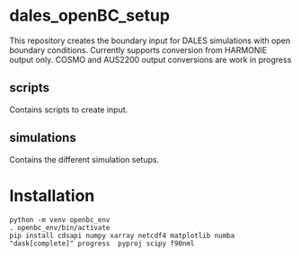 # dales_openBC_setup
This repository creates the boundary input for DALES simulations with open boundary conditions. Currently supports conversion from HARMONIE output only. COSMO and AUS2200 output conversions are work in progress

## scripts
Contains scripts to create input.

## simulations
Contains the different simulation setups.

# Installation

```
python -m venv openbc_env
. openbc_env/bin/activate
pip install cdsapi numpy xarray netcdf4 matplotlib numba "dask[complete]" progress  pyproj scipy f90nml
```